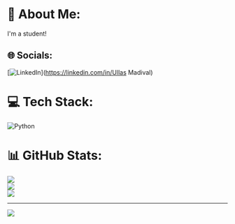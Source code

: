 # 💫 About Me:
I'm a student!


## 🌐 Socials:
[![LinkedIn](https://img.shields.io/badge/LinkedIn-%230077B5.svg?logo=linkedin&logoColor=white)](https://linkedin.com/in/Ullas Madival) 

# 💻 Tech Stack:
![Python](https://img.shields.io/badge/python-3670A0?style=for-the-badge&logo=python&logoColor=ffdd54)
# 📊 GitHub Stats:
![](https://github-readme-stats.vercel.app/api?username=ullasmadival&theme=dark&hide_border=false&include_all_commits=false&count_private=false)<br/>
![](https://github-readme-streak-stats.herokuapp.com/?user=ullasmadival&theme=dark&hide_border=false)<br/>
![](https://github-readme-stats.vercel.app/api/top-langs/?username=ullasmadival&theme=dark&hide_border=false&include_all_commits=false&count_private=false&layout=compact)

---
[![](https://visitcount.itsvg.in/api?id=ullasmadival&icon=0&color=0)](https://visitcount.itsvg.in)

<!-- Proudly created with GPRM ( https://gprm.itsvg.in ) -->
